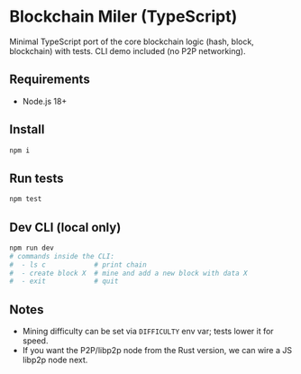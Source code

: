 # Blockchain Miler (TypeScript)

Minimal TypeScript port of the core blockchain logic (hash, block, blockchain) with tests. CLI demo included (no P2P networking).

## Requirements
- Node.js 18+

## Install
```bash
npm i
```

## Run tests
```bash
npm test
```

## Dev CLI (local only)
```bash
npm run dev
# commands inside the CLI:
#  - ls c            # print chain
#  - create block X  # mine and add a new block with data X
#  - exit            # quit
```

## Notes
- Mining difficulty can be set via `DIFFICULTY` env var; tests lower it for speed.
- If you want the P2P/libp2p node from the Rust version, we can wire a JS libp2p node next.
